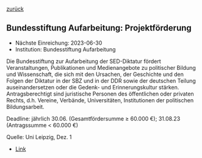 [zurück](/funding/)

## Bundesstiftung Aufarbeitung: Projektförderung

* Nächste Einreichung: 2023-06-30
* Institution: Bundesstiftung Aufarbeitung

Die Bundesstiftung zur Aufarbeitung der SED-Diktatur fördert Veranstaltungen, Publikationen und Medienangebote zu politischer Bildung und Wissenschaft, die sich mit den Ursachen, der Geschichte und den Folgen der Diktatur in der SBZ und in der DDR sowie der deutschen Teilung auseinandersetzen oder die Gedenk- und Erinnerungskultur stärken. Antragsberechtigt sind juristische Personen des öffentlichen oder privaten Rechts, d.h. Vereine, Verbände, Universitäten, Institutionen der politischen Bildungsarbeit.

Deadline: jährlich 30.06.
(Gesamtfördersumme ≥ 60.000 €); 31.08.23 (Antragssumme < 60.000 €)

Quelle: Uni Leipzig, Dez. 1

* [Link](https://www.bundesstiftung-aufarbeitung.de/de/foerderung/projektfoerderung)